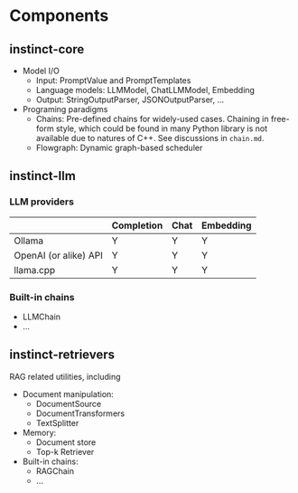 # Components

## instinct-core

* Model I/O
  * Input: PromptValue and PromptTemplates
  * Language models: LLMModel, ChatLLMModel, Embedding
  * Output: StringOutputParser, JSONOutputParser, ...
* Programing paradigms
  * Chains: Pre-defined chains for widely-used cases. Chaining in free-form style, which could be found in many Python library is not available due to natures of C++. See discussions in `chain.md`. 
  * Flowgraph: Dynamic graph-based scheduler 

## instinct-llm

### LLM providers

|                       | Completion | Chat | Embedding |
|-----------------------|------------|------|-----------|
| Ollama                | Y          | Y    | Y         |
| OpenAI (or alike) API | Y          | Y    | Y         |
| llama.cpp             | Y          | Y    | Y         |

### Built-in chains

* LLMChain
* ...


## instinct-retrievers

RAG related utilities, including

* Document manipulation:
  * DocumentSource
  * DocumentTransformers
  * TextSplitter
* Memory:
  * Document store
  * Top-k Retriever
* Built-in chains:
  * RAGChain
  * ...

